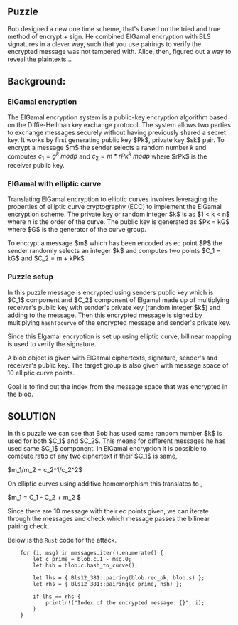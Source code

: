 ## Puzzle
Bob designed a new one time scheme, that's based on the tried and true method of encrypt + sign. He combined ElGamal encryption with BLS signatures in a clever way, such that you use pairings to verify the encrypted message was not tampered with. Alice, then, figured out a way to reveal the plaintexts...






## Background:

### ElGamal encryption
The ElGamal encryption system is a public-key encryption algorithm based on the Diffie-Hellman key exchange protocol. The system allows two parties to exchange messages securely without having previously shared a secret key. It works by first generating public key $Pk\$, private  key $sk\$ pair. To encrypt a message $m\$ the sender selects a random number $k$ and computes $c_1 = g^k\ mod p$ and $c_2 = m * rPk^k\ mod p$ where $rPk\$ is the receiver public key.



### ElGamal with elliptic curve
Translating ElGamal encryption to elliptic curves involves leveraging the properties of elliptic curve cryptography (ECC) to implement the ElGamal encryption scheme. The private key or random integer $k\$ is as $1 < k < n\$ where n is the order of the curve. The public key is generated as $Pk = kG\$ where $G\$ is the generator of the curve group.

To encrypt a message $m\$ which has been encoded as ec point $P\$ the sender randomly selects an integer $k\$ and computes two points $C_1 = kG\$ and $C_2 = m + kPk\$

### Puzzle setup
In this puzzle message is encrypted using senders public key which is $C_1\$ component and $C_2\$ component of Elgamal made up of multiplying receiver's public key with sender's private key (random integer $k\$) and adding to the message. 
Then this encrypted message is signed by multiplying `hashTocurve` of the encrypted message and sender's private key.

Since this Elgamal encryption is set up using elliptic curve, billinear mapping is used to verify the signature. 

A blob object is given with ElGamal ciphertexts, signature, sender's and receiver's public key. The target group is also given with message space of 10 elliptic curve points.

Goal is to find out the index from the message space that was encrypted in the blob. 



## SOLUTION
In this puzzle we can see that Bob has used same random number $k\$ is used for both $C_1\$ and $C_2\$. This means for different messages he has used same $C_1\$ component. In ElGamal encryption it is possible to compute ratio of any two ciphertext if their $C_1\$ is same,

$m_1/m_2 = c_2^1/c_2^2\$

On elliptic curves using additive homomorphism this translates to ,

$m_1 = C_1 - C_2 + m_2 \$


Since there are 10 message with their ec points given, we can iterate through the messages and check which message passes the bilinear pairing check.

Below is the `Rust` code for the attack.

```
    for (i, msg) in messages.iter().enumerate() {
        let c_prime = blob.c.1 - msg.0;
        let hsh = blob.c.hash_to_curve();

        let lhs = { Bls12_381::pairing(blob.rec_pk, blob.s) };
        let rhs = { Bls12_381::pairing(c_prime, hsh) };

        if lhs == rhs {
            println!("Index of the encrypted message: {}", i);
        }
    }

```





